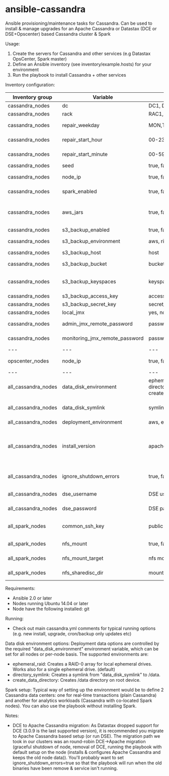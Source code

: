 # ansible-cassandra

Ansible provisioning/maintenance tasks for Cassandra. Can be used to install & manage upgrades for an Apache Cassandra or Datastax (DCE or DSE+Opscenter) based Cassandra cluster & Spark

Usage:

1. Create the servers for Cassandra and other services (e.g Datastax OpsCenter, Spark master)
2. Define an Ansible inventory (see inventory/example.hosts) for your environment
3. Run the playbook to install Cassandra + other services

Inventory configuration:

 Inventory group     | Variable                       | Options                                                  | Default        | Description                                                                                                     
---------------------|--------------------------------|----------------------------------------------------------|----------------|-----------------------------------------------------------------------------------------------------------------
 cassandra_nodes     | dc                             | DC1, DC2, ...                                            | -              | data center of node                                                                                             
 cassandra_nodes     | rack                           | RAC1, RAC2, ...                                          | -              | rack of node                                                                                                    
 cassandra_nodes     | repair_weekday                 | MON,TUE,WED,THU,FRI,SAT,SUN                              | -              | day(s) to run repair on node                                                                                    
 cassandra_nodes     | repair_start_hour              | 00-23                                                    | 03             | hour to start cron based repair                                                                                 
 cassandra_nodes     | repair_start_minute            | 00-59                                                    | 0              | minute to start cron based repair                                                                               
 cassandra_nodes     | seed                           | true, false                                              | -              | is the node a seed                                                                                              
 cassandra_nodes     | node_ip                        | true, false                                              | -              | IP for internal cluster communications                                                                          
 cassandra_nodes     | spark_enabled                  | true, false                                              | false          | enable Spark on node (DSE only)                                                                                 
 cassandra_nodes     | aws_jars                       | true, false                                              | false          | download jars for aws sdk and hadoop ( required for writing to s3 directly from spark)                          
 cassandra_nodes     | s3_backup_enabled              | true, false                                              | false          | enable S3 backups                                                                                               
 cassandra_nodes     | s3_backup_environment          | aws, riakcs                                              | -              | environment for S3 backups                                                                                      
 cassandra_nodes     | s3_backup_host                 | host                                                     | -              | S3 host (for non-AWS)                                                                                           
 cassandra_nodes     | s3_backup_bucket               | bucket                                                   | -              | S3 bucket where to store backups                                                                                
 cassandra_nodes     | s3_backup_keyspaces            | keyspace,keyspace,...                                    | -              | Cassandra keyspaces to backup (comma separated)                                                                 
 cassandra_nodes     | s3_backup_access_key           | access_key                                               | -              | S3 access key                                                                                                   
 cassandra_nodes     | s3_backup_secret_key           | secret_key                                               | -              | S3 secret key                                                                                                   
 cassandra_nodes     | local_jmx                      | yes, no                                                  | yes            | JMX local only                                                                                                  
 cassandra_nodes     | admin_jmx_remote_password      | password                                                 | -              | JMX password for admin (readwrite)                                                                              
 cassandra_nodes     | monitoring_jmx_remote_password | password                                                 | -              | JMX password for monitoring (readonly)                                                                          
 ---                 | ---                            | ---                                                      | ---            
 opscenter_nodes     | node_ip                        | true, false                                              | -              | IP for internal cluster communications                                                                          
 ---                 | ---                            | ---                                                      | ---            
 all_cassandra_nodes | data_disk_environment          | ephemeral_raid, directory_symlink, create_data_directory | ephemeral_raid | data disk options                                                                                               
 all_cassandra_nodes | data_disk_symlink              | symlink name                                             | -              | name of symlink when using "directory_symlink" data_disk_environment                                            
 all_cassandra_nodes | deployment_environment         | aws, euca                                                | -              | environment for installation                                                                                    
 all_cassandra_nodes | install_version                | apache, dce, dse                                         | -              | Cassandra to install (apache=Apache Cassandra, dce=Datastax Community Edition, dse=Datastax Enterprise Edition) 
 all_cassandra_nodes | ignore_shutdown_errors         | true, false                                              | false          | Should we ignore errors with graceful node shutdown                                                             
 all_cassandra_nodes | dse_username                   | DSE username                                             | -              | DSE username (only for DSE install)                                                                             
 all_cassandra_nodes | dse_password                   | DSE password                                             | -              | DSE password (only for DSE install)                                                                             
 all_spark_nodes     | common_ssh_key                 | public ssh key                                           | -              | add a common pre-existing ssh key for easier node management                                                    
 all_spark_nodes     | nfs_mount                      | true, false                                              | -              | is there an NFS mount to add to the spark instances                                                             
 all_spark_nodes     | nfs_mount_target               | nfs mount target address:/dir                            | -              | nfs mount target, ie: 192.168.1.66:/shared_data                                                                 
 all_spark_nodes     | nfs_sharedisc_dir              | mount local directory name                               | -              | local directory to use fo nfs mount, ie: shared_disc                                                            

Requirements:

- Ansible 2.0 or later
- Nodes running Ubuntu 14.04 or later
- Node have the following installed: git

Running:

- Check out main cassandra.yml comments for typical running options (e.g. new install, upgrade, cron/backup only updates etc)

Data disk environment options:
Deployment data options are controlled by the required "data_disk_environment" environment variable, which can be set for all nodes or per-node basis.
The supported environments are:

- ephemeral_raid: Creates a RAID-0 array for local ephemeral drives. Works also for a single ephemeral drive. (default)
- directory_symlink: Creates a symlink from "data_disk_symlink" to /data.
- create_data_directory: Creates /data directory on root device.

Spark setup:
Typical way of setting up the environment would be to define 2 Cassandra data centers: one for real-time transactions (plain Cassandra) and
another for analytics workloads (Cassandra with co-located Spark nodes). You can also use the playbook without installing Spark.

Notes:

- DCE to Apache Cassandra migration: As Datastax dropped support for DCE (3.0.9 is the last supported version), it is recommended you migrate to
  Apache Cassandra based setup (or run DSE). The migration path we took in our clusters was an round-robin DCE->Apache migration (graceful shutdown of node, removal of DCE, running the playbook with default setup on the node (installs &
  configures Apache Cassandra and keeps the old node data)). You'll probably want to set
  ignore_shutdown_errors=true so that the playbook will run when the old binaries have been remove & service isn't running.
